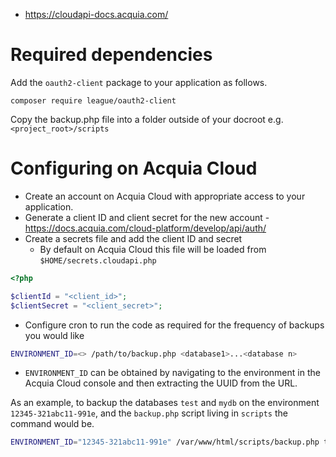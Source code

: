- https://cloudapi-docs.acquia.com/

# Required dependencies

Add the `oauth2-client` package to your application as follows.

```
composer require league/oauth2-client 
```

Copy the backup.php file into a folder outside of your docroot e.g. `<project_root>/scripts`

# Configuring on Acquia Cloud

- Create an account on Acquia Cloud with appropriate access to your application.
- Generate a client ID and client secret for the new account - https://docs.acquia.com/cloud-platform/develop/api/auth/ 
- Create a secrets file and add the client ID and secret
  - By default on Acquia Cloud this file will be loaded from `$HOME/secrets.cloudapi.php`

```php
<?php

$clientId = "<client_id>";
$clientSecret = "<client_secret>";
```

- Configure cron to run the code as required for the frequency of backups you would like

```bash
ENVIRONMENT_ID=<> /path/to/backup.php <database1>...<database n>
```

- `ENVIRONMENT_ID` can be obtained by navigating to the environment in the Acquia Cloud console and then extracting the UUID from the URL.

As an example, to backup the databases `test` and `mydb` on the environment `12345-321abc11-991e`, and the `backup.php` script living in `scripts` the command would be.

```bash
ENVIRONMENT_ID="12345-321abc11-991e" /var/www/html/scripts/backup.php test mydb
```
